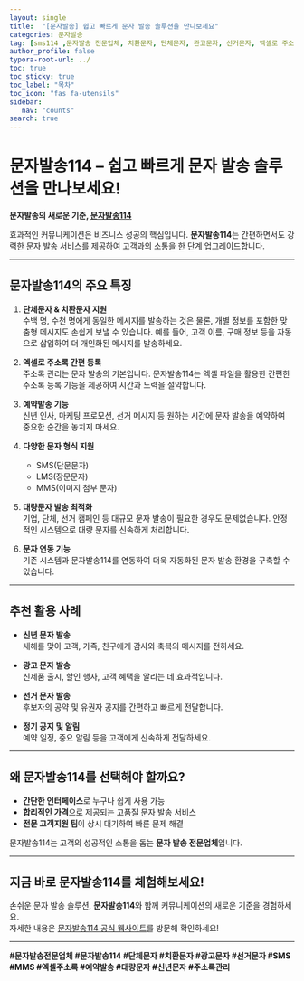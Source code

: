```yaml
---
layout: single
title:  "[문자발송] 쉽고 빠르게 문자 발송 솔루션을 만나보세요"
categories: 문자발송
tag: [sms114 ,문자발송 전문업체, 치환문자, 단체문자, 관고문자, 선거문자, 엑셀로 주소록 간편등록, 예약발송, SMS, MMS, MMS, 대량문자, 치환문자, 주소록관리, 문자연동, 문자발송전문업체, 신년문자발송, 신년인사 ]
author_profile: false
typora-root-url: ../
toc: true
toc_sticky: true
toc_label: "목차"
toc_icon: "fas fa-utensils" 
sidebar:
   nav: "counts"
search: true
---
```


# 문자발송114 – 쉽고 빠르게 문자 발송 솔루션을 만나보세요!

**문자발송의 새로운 기준, [문자발송114](http://www.sms114.co.kr)**  

효과적인 커뮤니케이션은 비즈니스 성공의 핵심입니다. **문자발송114**는 간편하면서도 강력한 문자 발송 서비스를 제공하여 고객과의 소통을 한 단계 업그레이드합니다.

---

## 문자발송114의 주요 특징

1. **단체문자 & 치환문자 지원**  
   수백 명, 수천 명에게 동일한 메시지를 발송하는 것은 물론, 개별 정보를 포함한 맞춤형 메시지도 손쉽게 보낼 수 있습니다. 예를 들어, 고객 이름, 구매 정보 등을 자동으로 삽입하여 더 개인화된 메시지를 발송하세요.

2. **엑셀로 주소록 간편 등록**  
   주소록 관리는 문자 발송의 기본입니다. 문자발송114는 엑셀 파일을 활용한 간편한 주소록 등록 기능을 제공하여 시간과 노력을 절약합니다.

3. **예약발송 기능**  
   신년 인사, 마케팅 프로모션, 선거 메시지 등 원하는 시간에 문자 발송을 예약하여 중요한 순간을 놓치지 마세요.

4. **다양한 문자 형식 지원**  
   - SMS(단문문자)  
   - LMS(장문문자)  
   - MMS(이미지 첨부 문자)  

5. **대량문자 발송 최적화**  
   기업, 단체, 선거 캠페인 등 대규모 문자 발송이 필요한 경우도 문제없습니다. 안정적인 시스템으로 대량 문자를 신속하게 처리합니다.

6. **문자 연동 기능**  
   기존 시스템과 문자발송114를 연동하여 더욱 자동화된 문자 발송 환경을 구축할 수 있습니다.

---

## 추천 활용 사례

- **신년 문자 발송**  
  새해를 맞아 고객, 가족, 친구에게 감사와 축복의 메시지를 전하세요.  

- **광고 문자 발송**  
  신제품 출시, 할인 행사, 고객 혜택을 알리는 데 효과적입니다.  

- **선거 문자 발송**  
  후보자의 공약 및 유권자 공지를 간편하고 빠르게 전달합니다.  

- **정기 공지 및 알림**  
  예약 일정, 중요 알림 등을 고객에게 신속하게 전달하세요.

---

## 왜 문자발송114를 선택해야 할까요?

- **간단한 인터페이스**로 누구나 쉽게 사용 가능  
- **합리적인 가격**으로 제공되는 고품질 문자 발송 서비스  
- **전문 고객지원 팀**이 상시 대기하여 빠른 문제 해결  

문자발송114는 고객의 성공적인 소통을 돕는 **문자 발송 전문업체**입니다.

---

## 지금 바로 문자발송114를 체험해보세요!

손쉬운 문자 발송 솔루션, **문자발송114**와 함께 커뮤니케이션의 새로운 기준을 경험하세요.  
자세한 내용은 [문자발송114 공식 웹사이트](http://www.sms114.co.kr)를 방문해 확인하세요!

---

**#문자발송전문업체 #문자발송114 #단체문자 #치환문자 #광고문자 #선거문자 #SMS #MMS #엑셀주소록 #예약발송 #대량문자 #신년문자 #주소록관리**